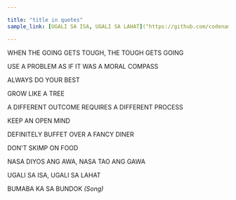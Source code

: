 ```yaml
---

title: "title in quotes"
sample_link: [UGALI SA ISA, UGALI SA LAHAT]("https://github.com/codename-rainier/website")

---  
```


WHEN THE GOING GETS TOUGH, THE TOUGH GETS GOING  

USE A PROBLEM AS IF IT WAS A MORAL COMPASS  

ALWAYS DO YOUR BEST  

GROW LIKE A TREE  

A DIFFERENT OUTCOME REQUIRES A DIFFERENT PROCESS

KEEP AN OPEN MIND

DEFINITELY BUFFET OVER A FANCY DINER  

DON'T SKIMP ON FOOD  

NASA DIYOS ANG AWA, NASA TAO ANG GAWA  

UGALI SA ISA, UGALI SA LAHAT  

BUMABA KA SA BUNDOK *(Song)*  
  
  



